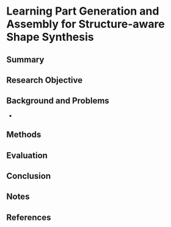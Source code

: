 # Learning Part Generation and Assembly for Structure-aware Shape Synthesis

## Summary

## Research Objective

## Background and Problems
- 
## Methods

## Evaluation

## Conclusion

## Notes

## References
<!--stackedit_data:
eyJoaXN0b3J5IjpbLTMzMDQzMzUwN119
-->